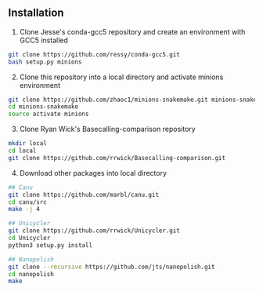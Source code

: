 ## Installation

1. Clone Jesse's conda-gcc5 repository and create an environment with GCC5 installed
  
  ```bash
  git clone https://github.com/ressy/conda-gcc5.git
  bash setup.py minions
  ```
2. Clone this repository into a local directory and activate minions environment
  ```bash
  git clone https://github.com/zhaoc1/minions-snakemake.git minions-snakemake
  cd minions-snakemake
  source activate minions
  ```
 
3. Clone Ryan Wick's Basecalling-comparison repository
  ```bash
  mkdir local
  cd local
  git clone https://github.com/rrwick/Basecalling-comparison.git
  ```

4. Download other packages into local directory
  ```bash
  ## Canu
  git clone https://github.com/marbl/canu.git
  cd canu/src
  make -j 4
  
  ## Unicycler
  git clone https://github.com/rrwick/Unicycler.git
  cd Unicycler
  python3 setup.py install
  
  ## Nanopolish
  git clone --recursive https://github.com/jts/nanopolish.git
  cd nanopolish
  make
  ```
